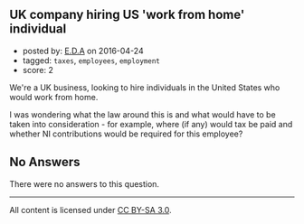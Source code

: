 ## UK company hiring US 'work from home' individual

- posted by: [E.D.A](https://stackexchange.com/users/5737164/e-d-a) on 2016-04-24
- tagged: `taxes`, `employees`, `employment`
- score: 2

We're a UK business, looking to hire individuals in the United States who would work from home.

I was wondering what the law around this is and what would have to be taken into consideration - for example, where (if any) would tax be paid and whether NI contributions would be required for this employee?

## No Answers

There were no answers to this question.


---

All content is licensed under [CC BY-SA 3.0](https://creativecommons.org/licenses/by-sa/3.0/).
